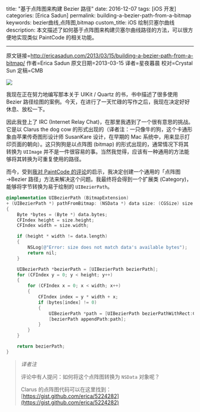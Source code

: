 title: "基于点阵图来构建 Bezier 路径"
date: 2016-12-07
tags: [iOS 开发]
categories: [Erica Sadun]
permalink: building-a-bezier-path-from-a-bitmap
keywords: bezier曲线,点阵图,bitmap
custom_title: iOS 绘制贝塞尔曲线
description: 本文描述了如何基于点阵图来构建贝塞尔曲线路径的方法，可以很方便地实现类似 PaintCode 的相关功能。

---
原文链接=http://ericasadun.com/2013/03/15/building-a-bezier-path-from-a-bitmap/
作者=Erica Sadun
原文日期=2013-03-15
译者=星夜暮晨
校对=Crystal Sun
定稿=CMB

<!--此处开始正文-->

![](http://ericasadun.com/wp-content/uploads/2013/03/3j3zywg-300x180.png)

我现在正在努力地编写那本关于 UIKit / Quartz 的书，书中描述了很多使用 Bezier 路径绘图的案例。今天，在进行了一天忙碌的写作之后，我现在决定好好休息、放松一下。

因此我登上了 IRC (Internet Relay Chat)，在那里我遇到了一个很有意思的挑战。它是以 Clarus the dog cow 的形式出现的（译者注：一只像牛的狗，这个卡通形象由苹果传奇图形设计师 SusanKare 设计，在早期的 Mac 系统中，用来显示打印页面的朝向）。这只狗狗是以点阵图 (bitmap) 的形式出现的，通常情况下将其转换为 `UIImage` 并不是一件很容易的事。当然我觉得，应该有一种通用的方法能够将其转换为可重复使用的路径。

<!--more-->

而今，受到[我对 PaintCode 的评论](http://www.tuaw.com/2013/03/15/devjuice-paintcode-offers-new-photoshop-import-iap/)的启示，我决定创建一个通用的「点阵图→Bezier 路径」方法来解决这个问题。我最终将会得到一个扩展类 (Category)，能够将字节转换为易于绘制的 `UIBezierPath`。

```objective-c
@implementation UIBezierPath (BitmapExtension)
+ (UIBezierPath *) pathFromBitmap: (NSData *) data size: (CGSize) size
{
    Byte *bytes = (Byte *) data.bytes;
    CFIndex height = size.height;
    CFIndex width = size.width;

    if (height * width != data.length)
    {
        NSLog(@"Error: size does not match data's available bytes");
        return nil;
    }

    UIBezierPath *bezierPath = [UIBezierPath bezierPath];
    for (CFIndex y = 0; y < height; y++)
    {
        for (CFIndex x = 0; x < width; x++)
        {
            CFIndex index = y * width + x;
            if (bytes[index] != 0)
            {
                UIBezierPath *path = [UIBezierPath bezierPathWithRect:CGRectMake(x, y, 1, 1)];
                [bezierPath appendPath:path];
            }
        }
    }

    return bezierPath;
}
```

> *译者注*
>
> 评论中有人提问：如何将这个点阵图转换为 `NSData` 对象呢？
>
> Clarus 的点阵图代码可以在这里找到：[https://gist.github.com/erica/5224282](https://gist.github.com/erica/5224282)
